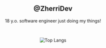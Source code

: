 <div align="center">
  <h2>@ZherriDev</h2>
  <p>18 y.o. software engineer just doing my things!</p>

  <br>

  ![Top Langs](https://github-readme-stats-six-ruddy-41.vercel.app/api/top-langs/?username=ZherriDev&layout=compact&theme=tokyonight&langs_count=3)
</div>
